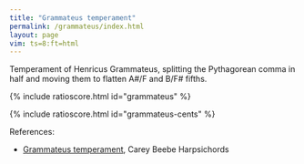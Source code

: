 ```yaml
---
title: "Grammateus temperament"
permalink: /grammateus/index.html
layout: page
vim: ts=8:ft=html
---
```


Temperament of Henricus Grammateus, splitting the Pythagorean comma in half
and moving them to flatten A#/F and B/F# fifths.


{% include ratioscore.html id="grammateus" %}
<script type="application/x-ratioscore" id="grammateus">
!!!OTL: Grammateus
**dtime	**ratio
*MM120	*Icemba
*	*ref:C4
1	g00
1	g01
1	g02
1	g03
1	g04
1	g05
1	g06
1	g07
1	g08
1	g09
1	g10
1	g11
2	g00*2
*-	*-
!!!RDF**ratio: x1 = (3/2)*(3^12/2^19)^(-1/2)
!!!RDF**ratio: x2 = 3/2
!!!RDF**ratio: g01 = x1^-1 * x2^-4 * 2^3
!!!RDF**ratio: g08 = x1^-1 * x2^-3 * 2^3
!!!RDF**ratio: g03 = x1^-1 * x2^-2 * 2^2
!!!RDF**ratio: g10 = x1^-1 * x2^-1 * 2^2
!!!RDF**ratio: g05 = x1^ 0 * x2^-1 * 2^1
!!!RDF**ratio: g00 = x1^ 0 * x2^ 0 * 2^0
!!!RDF**ratio: g07 = x1^ 0 * x2^ 1 * 2^0
!!!RDF**ratio: g02 = x1^ 0 * x2^ 2 * 2^-1
!!!RDF**ratio: g09 = x1^ 0 * x2^ 3 * 2^-1
!!!RDF**ratio: g04 = x1^ 0 * x2^ 4 * 2^-2
!!!RDF**ratio: g11 = x1^ 0 * x2^ 5 * 2^-2
!!!RDF**ratio: g06 = x1^ 1 * x2^ 5 * 2^-3
</script>


{% include ratioscore.html id="grammateus-cents" %}
<script type="application/x-ratioscore" id="grammateus-cents">
!!!OTL: Grammateus, expressed in cents
**dtime	**ratio
*MM120	*Icemba
*	*ref:C4
1	g00
1	g01
1	g02
1	g03
1	g04
1	g05
1	g06
1	g07
1	g08
1	g09
1	g10
1	g11
2	g00*2
*-	*-
!!!RDF**ratio: g01 = 101.955c
!!!RDF**ratio: g08 = 803.91c
!!!RDF**ratio: g03 = 305.865c
!!!RDF**ratio: g10 = 1007.82c
!!!RDF**ratio: g05 = 498.045c
!!!RDF**ratio: g00 = 0c
!!!RDF**ratio: g07 = 701.955c
!!!RDF**ratio: g02 = 203.91c
!!!RDF**ratio: g09 = 905.865c
!!!RDF**ratio: g04 = 407.82c
!!!RDF**ratio: g11 = 1109.78c
!!!RDF**ratio: g06 = 600c
</script>


References:

<ul>
<li> <a target="_blank" href="https://www.hpschd.nu/index.html?nav/nav-4.html&t/welcome.html&https://www.hpschd.nu/tech/tmp/kirnberger-2.html">Grammateus temperament</a>, Carey Beebe Harpsichords </li>
</ul>



